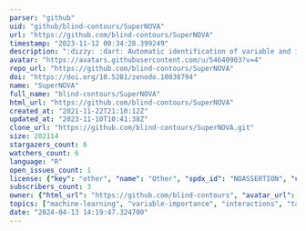 ```yaml
---
parser: "github"
uid: "github/blind-contours/SuperNOVA"
url: "https://github.com/blind-contours/SuperNOVA"
timestamp: "2023-11-12 00:34:28.399249"
description: ":dizzy: :dart: Automatic identification of variable and interaction importance using basis functions and non-parametric estimation of interactions/effect modification using joint stochastic interventions."
avatar: "https://avatars.githubusercontent.com/u/54640903?v=4"
repo_url: "https://github.com/blind-contours/SuperNOVA"
doi: "https://doi.org/10.5281/zenodo.10038794"
name: "SuperNOVA"
full_name: "blind-contours/SuperNOVA"
html_url: "https://github.com/blind-contours/SuperNOVA"
created_at: "2021-11-22T21:10:12Z"
updated_at: "2023-11-10T10:41:38Z"
clone_url: "https://github.com/blind-contours/SuperNOVA.git"
size: 202114
stargazers_count: 6
watchers_count: 6
language: "R"
open_issues_count: 1
license: {"key": "other", "name": "Other", "spdx_id": "NOASSERTION", "url": null, "node_id": "MDc6TGljZW5zZTA="}
subscribers_count: 3
owner: {"html_url": "https://github.com/blind-contours", "avatar_url": "https://avatars.githubusercontent.com/u/54640903?v=4", "login": "blind-contours", "type": "User"}
topics: ["machine-learning", "variable-importance", "interactions", "targeted-learning", "statistics", "mixed-exposure"]
date: "2024-04-13 14:19:47.324700"
---
```

